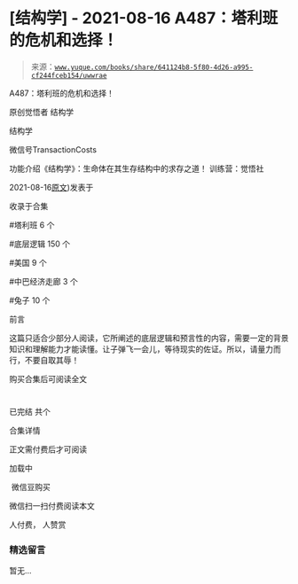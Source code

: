 # [结构学] - 2021-08-16 A487：塔利班的危机和选择！

> 来源：[`www.yuque.com/books/share/641124b8-5f80-4d26-a995-cf244fceb154/uwwrae`](https://www.yuque.com/books/share/641124b8-5f80-4d26-a995-cf244fceb154/uwwrae)



A487：塔利班的危机和选择！ 

原创觉悟者 结构学 

结构学 

微信号TransactionCosts 

功能介绍《结构学》：生命体在其生存结构中的求存之道！ 训练营：觉悟社 

2021-08-16[原文](https://mp.weixin.qq.com/s?__biz=MzIzMDYwOTM0Mg==&mid=2247486195&idx=1&sn=0be9fd3b67f92c3b317c8e100445c9eb&chksm=e8b19222dfc61b34db780869e6cf7215922aae55eb24ddac4725f60e5bc995ab4b35930fbcc3#rd))发表于 

收录于合集 

#塔利班 6 个 

#底层逻辑 150 个 

#美国 9 个 

#中巴经济走廊 3 个 

#兔子 10 个 

前言 

这篇只适合少部分人阅读，它所阐述的底层逻辑和预言性的内容，需要一定的背景知识和理解能力才能读懂。让子弹飞一会儿，等待现实的佐证。所以，请量力而行，不要自取其辱！ 

购买合集后可阅读全文 

# 

已完结 共个 

合集详情 

正文需付费后才可阅读 

加载中 

 微信豆购买 

微信扫一扫付费阅读本文 

人付费， 人赞赏 

### 精选留言 

暂无...